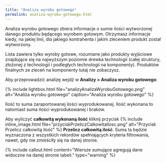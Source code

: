 ```yaml
---
title: "Analiza wyrobu gotowego"
permalink: analiza-wyrobu-gotowego.html
---
```


Analiza wyrobu gotowego zbiera informacje o sumie ilości wytworzonej danego produktu będącego wyrobem gotowym. Otrzymasz informacje kiedy, na jakiej linii, dla jakiego kontrahenta i jakim zleceniem produkt został wytworzony. 

Lista zawiera tylko wyroby gotowe, rozumiane jako produkty wyjściowe znajdujące się na najwyższym poziomie drewka technologii (całej struktury, złożonej z technologii i podległych technologii na komponenty). Produktów finalnych ze zleceń na komponenty tutaj nie zobaczysz.

Aby przeprowadzić analizę wejdź w **Analizy > Analiza wyrobu gotowego**:

{% include lightbox.html file="analizyAnalizaWyrobuGotowego.png" alt="Analiza wyrobu gotowego" caption="Analiza wyrobu gotowego" %}

Ilość to suma zaraportowanej ilości wyprodukowanej. Ilość wykonana to natomiast suma ilości wyprodukowanej i braków.

Aby wyliczyć **całkowitą wykonaną ilość** kliknij przycisk {% include inline_image.html file="przyciskPrzeliczCalkowitaIlosc.png" alt="Przycisk Przelicz całkowitą ilość" %} **Przelicz całkowitą ilość**. Suma ta będzie wyznaczona z wszystkich rekordów spełniających kryteria filtrowania, nawet, gdy nie zmieściły się na danej stronie.

{% include callout.html content="Wiersze sumujące agregują dane widoczne na danej stronie tabeli." type="warning" %}